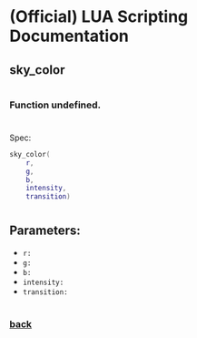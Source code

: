 
# (Official) LUA Scripting Documentation

## sky_color
#
### Function undefined.
#
Spec:
```lua
sky_color(
	r,
	g,
	b,
	intensity,
	transition)
```
#
## Parameters:
- `r:` 
- `g:` 
- `b:` 
- `intensity:` 
- `transition:` 
#  

### [back](../other)
